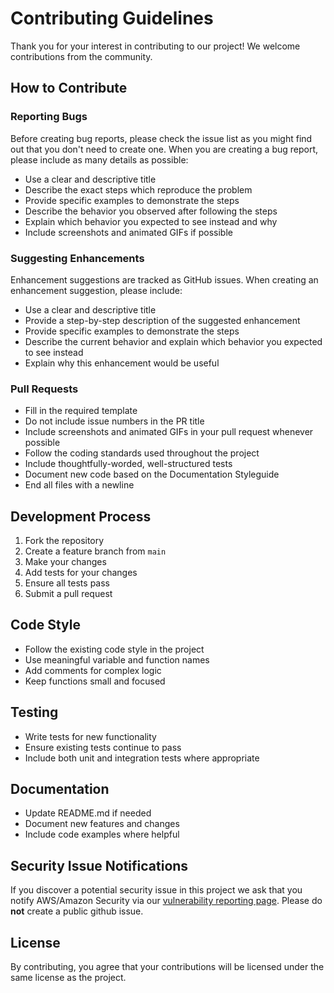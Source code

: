 # Contributing Guidelines

Thank you for your interest in contributing to our project! We welcome contributions from the community.

## How to Contribute

### Reporting Bugs

Before creating bug reports, please check the issue list as you might find out that you don't need to create one. When you are creating a bug report, please include as many details as possible:

* Use a clear and descriptive title
* Describe the exact steps which reproduce the problem
* Provide specific examples to demonstrate the steps
* Describe the behavior you observed after following the steps
* Explain which behavior you expected to see instead and why
* Include screenshots and animated GIFs if possible

### Suggesting Enhancements

Enhancement suggestions are tracked as GitHub issues. When creating an enhancement suggestion, please include:

* Use a clear and descriptive title
* Provide a step-by-step description of the suggested enhancement
* Provide specific examples to demonstrate the steps
* Describe the current behavior and explain which behavior you expected to see instead
* Explain why this enhancement would be useful

### Pull Requests

* Fill in the required template
* Do not include issue numbers in the PR title
* Include screenshots and animated GIFs in your pull request whenever possible
* Follow the coding standards used throughout the project
* Include thoughtfully-worded, well-structured tests
* Document new code based on the Documentation Styleguide
* End all files with a newline

## Development Process

1. Fork the repository
2. Create a feature branch from `main`
3. Make your changes
4. Add tests for your changes
5. Ensure all tests pass
6. Submit a pull request

## Code Style

* Follow the existing code style in the project
* Use meaningful variable and function names
* Add comments for complex logic
* Keep functions small and focused

## Testing

* Write tests for new functionality
* Ensure existing tests continue to pass
* Include both unit and integration tests where appropriate

## Documentation

* Update README.md if needed
* Document new features and changes
* Include code examples where helpful

## Security Issue Notifications

If you discover a potential security issue in this project we ask that you notify AWS/Amazon Security via our [vulnerability reporting page](http://aws.amazon.com/security/vulnerability-reporting/). Please do **not** create a public github issue.

## License

By contributing, you agree that your contributions will be licensed under the same license as the project.